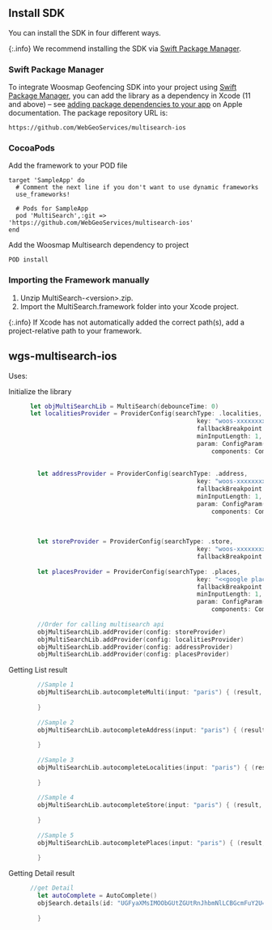 ## Install SDK

You can install the SDK in four different ways.

{:.info}
We recommend installing the SDK via [Swift Package Manager](https://swift.org/package-manager/).

### Swift Package Manager

To integrate Woosmap Geofencing SDK into your project using [Swift Package Manager](https://swift.org/package-manager/),
you can add the library as a dependency in Xcode (11 and above) –
see [adding package dependencies to your app](https://developer.apple.com/documentation/xcode/adding_package_dependencies_to_your_app)
on Apple documentation. The package repository URL is:

```
https://github.com/WebGeoServices/multisearch-ios
```

### CocoaPods

Add the framework to your POD file

```
target 'SampleApp' do
  # Comment the next line if you don't want to use dynamic frameworks
  use_frameworks!

  # Pods for SampleApp
  pod 'MultiSearch',:git => 'https://github.com/WebGeoServices/multisearch-ios'
end
```
Add the Woosmap Multisearch dependency to project
```
POD install
```

### Importing the Framework manually

1. Unzip MultiSearch-\<version\>.zip.
2. Import the MultiSearch.framework folder into your Xcode project.

{:.info}
If Xcode has not automatically added the correct path(s), add a project-relative path to your framework.


## wgs-multisearch-ios

Uses:

Initialize the library
``` swift
      let objMultiSearchLib = MultiSearch(debounceTime: 0)
      let localitiesProvider = ProviderConfig(searchType: .localities,
                                                    key: "woos-xxxxxxxx-xxxx-xxxx-xxxx-xxxxxxxx",
                                                    fallbackBreakpoint: 0.7,
                                                    minInputLength: 1,
                                                    param: ConfigParam(
                                                        components: Components(country: ["FR"]),
                                                                            types: ["locality","country", "postal_code"]))
        
        let addressProvider = ProviderConfig(searchType: .address,
                                                    key: "woos-xxxxxxxx-xxxx-xxxx-xxxx-xxxxxxxx",
                                                    fallbackBreakpoint: 0.8,
                                                    minInputLength: 1,
                                                    param: ConfigParam(
                                                        components: Components(country: ["FR"],
                                                                                    language: "fr")))
        
        
        let storeProvider = ProviderConfig(searchType: .store,
                                                    key: "woos-xxxxxxxx-xxxx-xxxx-xxxx-xxxxxxxx",
                                                    fallbackBreakpoint: 0)
        
        let placesProvider = ProviderConfig(searchType: .places,
                                                    key: "<<google places key>>",
                                                    fallbackBreakpoint: 0.7,
                                                    minInputLength: 1,
                                                    param: ConfigParam(
                                                        components: Components(country: ["FR"])))
                                        
        //Order for calling multisearch api
        objMultiSearchLib.addProvider(config: storeProvider)
        objMultiSearchLib.addProvider(config: localitiesProvider)
        objMultiSearchLib.addProvider(config: addressProvider)
        objMultiSearchLib.addProvider(config: placesProvider)
```

Getting List result
``` swift
        //Sample 1
        objMultiSearchLib.autocompleteMulti(input: "paris") { (result, error) in
            
        }
        
        //Sample 2
        objMultiSearchLib.autocompleteAddress(input: "paris") { (result, error) in
        
        }
        
        //Sample 3
        objMultiSearchLib.autocompleteLocalities(input: "paris") { (result, error) in
        
        }
        
        //Sample 4
        objMultiSearchLib.autocompleteStore(input: "paris") { (result, error) in
        
        }
        
        //Sample 5
        objMultiSearchLib.autocompletePlaces(input: "paris") { (result, error) in
        
        }
```

Getting Detail result
``` swift
      //get Detail
        let autoComplete = AutoComplete()
        objSearch.details(id: "UGFyaXMsIMOObGUtZGUtRnJhbmNlLCBGcmFuY2U=", provider: .store) { (locationinfo, error) in
            
        }
```
